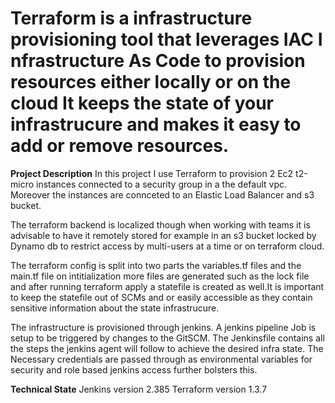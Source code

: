# **Terraform is a infrastructure provisioning tool that leverages IAC I nfrastructure As Code to provision resources either locally or on the cloud It keeps the state of your infrastrucure and makes it easy to add or remove resources.**

**Project Description**
In this project I use Terraform to provision 2 Ec2 t2-micro instances connected to a security group in a the default vpc. Moreover the instances are connceted to an Elastic Load Balancer and s3 bucket.

The terraform backend is localized though when working with teams it is advisable to have it remotely stored for example in an s3 bucket locked by Dynamo db to restrict access by multi-users at a time or on terraform cloud.

The terraform config is split into two parts the variables.tf files and the main.tf file on intitialization more files are generated such as the lock file and after running terraform apply a  statefile is created as well.It is important to keep the statefile out of SCMs and or easily accessible as they contain sensitive information about the state infrastrucure.

The infrastructure is provisioned through jenkins. A jenkins pipeline Job is setup to be triggered by changes to the GitSCM. The Jenkinsfile contains all the steps the jenkins agent will follow to achieve the desired infra state. The Necessary credentials are passed through as environmental variables for security and role based jenkins access further bolsters this.

**Technical State**
Jenkins version 2.385
Terraform version 1.3.7


